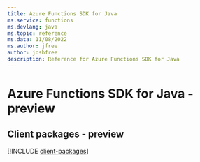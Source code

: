 ```yaml
---
title: Azure Functions SDK for Java
ms.service: functions
ms.devlang: java
ms.topic: reference
ms.data: 11/08/2022
ms.author: jfree
author: joshfree
description: Reference for Azure Functions SDK for Java
---
```

# Azure Functions SDK for Java - preview

## Client packages - preview
[!INCLUDE [client-packages](functions-client-index.md)]